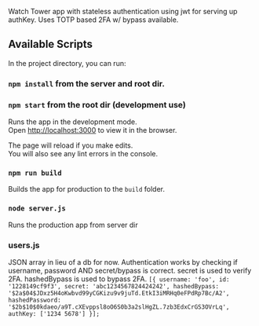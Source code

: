 Watch Tower app with stateless authentication using jwt for serving up authKey. Uses TOTP based 2FA w/ bypass available.

## Available Scripts

In the project directory, you can run:

### `npm install` from the server and root dir.

### `npm start` from the root dir (development use)

Runs the app in the development mode.<br>
Open [http://localhost:3000](http://localhost:3000) to view it in the browser.

The page will reload if you make edits.<br>
You will also see any lint errors in the console.

### `npm run build`

Builds the app for production to the `build` folder.

### `node server.js`

Runs the production app from server dir

### users.js

JSON array in lieu of a db for now. Authentication works by checking if username, password AND secret/bypass is correct. 
secret is used to verify 2FA. hashedBypass is used to bypass 2FA.
`[{
  username: 'foo',
  id: '1228149cf9f3',
  secret: 'abc1234567824424242',
  hashedBypass: '$2a$04$JDxz5H4oKwbvd99yCGKizu9v9juTd.EtkI3iMRHq0eFPdRp7Bc/A2',
  hashedPassword: '$2b$10$0kdaeo/a9T.cXEvppsl8oO6S0b3a2slHgZL.7zb3EdxCrGS3OVrLq',
  authKey: ['1234 5678']
}];`